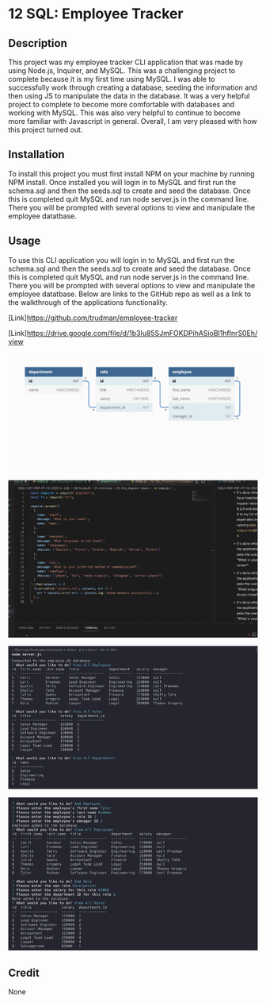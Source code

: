 # 12 SQL: Employee Tracker

## Description

This project was my employee tracker CLI application that was made by using Node.js, Inquirer, and MySQL. This was a challenging project to complete because it is my first time using MySQL. I was able to successfully work through creating a database, seeding the information and then using JS to manipulate the data in the database. It was a very helpful project to complete to become more comfortable with databases and working with MySQL. This was also very helpful to continue to become more familiar with Javascript in general. Overall, I am very pleased with how this project turned out.

## Installation

To install this project you must first install NPM on your machine by running NPM install. Once installed you will login in to MySQL and first run the schema.sql and then the seeds.sql to create and seed the database. Once this is completed quit MySQL and run node server.js in the command line. There you will be prompted with several options to view and manipulate the employee datatbase.

## Usage

To use this CLI application you will login in to MySQL and first run the schema.sql and then the seeds.sql to create and seed the database. Once this is completed quit MySQL and run node server.js in the command line. There you will be prompted with several options to view and manipulate the employee datatbase. Below are links to the GitHub repo as well as a link to the walkthrough of the applications functionality.

[Link]https://github.com/trudman/employee-tracker

[Link]https://drive.google.com/file/d/1b3Iu85SJmFOKDPihASioBl1hfInrS0Eh/view

![Screenshot](/Assets/12-sql-homework-demo-01.png)

![Screenshot](/Assets/Screenshot%202022-12-15%20at%209.18.11%20PM.png)

![Screenshot](/Assets/Screenshot%202023-01-25%20at%205.29.49%20PM.png)

![Screenshot](/Assets/Screenshot%202023-01-25%20at%205.30.22%20PM.png)

## Credit

None
